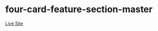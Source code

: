 # four-card-feature-section-master
[Live Site](https://naif-sameer.github.io/four-card-feature-section-master/)
 
